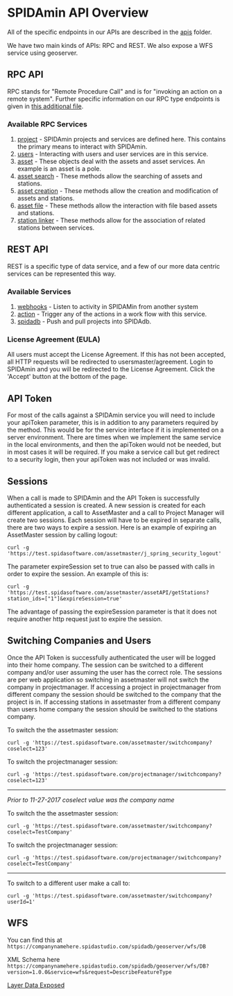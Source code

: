 SPIDAmin API Overview
=========

All of the specific endpoints in our APIs are described in the [apis](apis) folder.

We have two main kinds of APIs: RPC and REST.  We also expose a WFS service using geoserver.

## RPC API

RPC stands for "Remote Procedure Call" and is for "invoking an action on a remote system". Further specific information on our RPC type endpoints is given in [this additional file](rpc.md).

### Available RPC Services
1. [project](apis/projectAPI.md) - SPIDAmin projects and services are defined here. This contains the primary means to interact with SPIDAmin.
1. [users](apis/usersAPI.md) -  Interacting with users and user services are in this service.
1. [asset](apis/assetAPI.md) -  These objects deal with the assets and asset services.  An example is an asset is a pole.
1. [asset search](apis/assetSearchAPI.md) -  These methods allow the searching of assets and stations.
1. [asset creation](apis/assetCreationAPI.md) -  These methods allow the creation and modification of assets and stations.
1. [asset file](apis/assetFileAPI.md) -  These methods allow the interaction with file based assets and stations.
1. [station linker](apis/stationLinkerAPI.md) -  These methods allow for the association of related stations between services.

## REST API

REST is a specific type of data service, and a few of our more data centric services can be represented this way.

### Available Services

1. [webhooks](apis/webhookAPI.md) - Listen to activity in SPIDAMin from another system
1. [action](apis/actionAPI.md) - Trigger any of the actions in a work flow with this service.
1. [spidadb](apis/spidadbAPI.md) - Push and pull projects into SPIDAdb.

### License Agreement (EULA)

All users must accept the License Agreement.  If this has not been accepted, all HTTP requests will be redirected to usersmaster/agreement.  Login to SPIDAmin and you will be redirected to the License Agreement.  Click the 'Accept' button at the bottom of the page.

## API Token

For most of the calls against a SPIDAmin service you will need to include your apiToken parameter, this is in addition to any parameters required by the method.  This would be for the service interface if it is implemented on a server environment.  There are times when we implement the same service in the local environments, and then the apiToken would not be needed, but in most cases it will be required.  If you make a service call but get redirect to a security login, then your apiToken was not included or was invalid.

## Sessions

When a call is made to SPIDAmin and the API Token is successfully authenticated a session is created.  A new session is created for each different application, a call to AssetMaster and a call to Project Manager will create two sessions.  Each session will have to be expired in separate calls, there are two ways to expire a session. Here is an example of expiring an AssetMaster session by calling logout:

    curl -g 'https://test.spidasoftware.com/assetmaster/j_spring_security_logout'

The parameter expireSession set to true can also be passed with calls in order to expire the session.  An example of this is:

    curl -g 'https://test.spidasoftware.com/assetmaster/assetAPI/getStations?station_ids=["1"]&expireSession=true'

The advantage of passing the expireSession parameter is that it does not require another http request just to expire the session.

## Switching Companies and Users

Once the API Token is successfully authenticated the user will be logged into their home company.  The session can be switched to a different company and/or user assuming the user has the correct role.  The sessions are per web application so switching in assetmaster will not switch the company in projectmanager.  If accessing a project in projectmanager from different company the session should be switched to the company that the project is in. If accessing stations in assetmaster from a different company than users home company the session should be switched to the stations company.

To switch the the assetmaster session:

    curl -g 'https://test.spidasoftware.com/assetmaster/switchcompany?coselect=123'

To switch the projectmanager session:

    curl -g 'https://test.spidasoftware.com/projectmanager/switchcompany?coselect=123'

---

*Prior to 11-27-2017 coselect value was the company name*

To switch the the assetmaster session:

    curl -g 'https://test.spidasoftware.com/assetmaster/switchcompany?coselect=TestCompany'

To switch the projectmanager session:

    curl -g 'https://test.spidasoftware.com/projectmanager/switchcompany?coselect=TestCompany'

---

To switch to a different user make a call to:

    curl -g 'https://test.spidasoftware.com/assetmaster/switchcompany?userId=1'
    
## WFS

You can find this at `https://companynamehere.spidastudio.com/spidadb/geoserver/wfs/DB`

XML Schema here `https://companynamehere.spidastudio.com/spidadb/geoserver/wfs/DB?version=1.0.0&service=wfs&request=DescribeFeatureType`

[Layer Data Exposed](https://docs.google.com/spreadsheets/d/1vWBffAbmTpYBnMzJkOAg-aeA9MoKdYXwX_dECayOA14/edit?usp=sharing)
